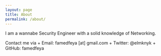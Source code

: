 ```yaml
---
layout: page
title: About
permalink: /about/
---
```


I am a wannabe Security Engineer with a solid knowledge of Networking.

Contact me via + Email: famedfeya [at] gmail.com + Twitter: @elmknyk + GitHub: famedfeya
